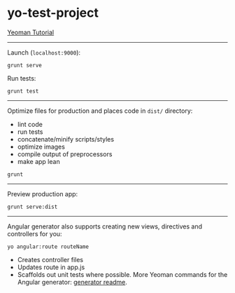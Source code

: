 # yo-test-project
[Yeoman Tutorial](http://yeoman.io/codelab.html)

---
Launch (`localhost:9000`):
```
grunt serve
```

Run tests:
```
grunt test
```
---
Optimize files for production and places code in `dist/` directory:
* lint code
* run tests
* concatenate/minify scripts/styles
* optimize images
* compile output of preprocessors
* make app lean
```
grunt
```
---
Preview production app:
```
grunt serve:dist
```
---
Angular generator also supports creating new views, directives and controllers for you:
```
yo angular:route routeName
```
* Creates controller files
* Updates route in app.js
* Scaffolds out unit tests where possible.
More Yeoman commands for the Angular generator: [generator readme](https://github.com/yeoman/generator-angular#readme).
